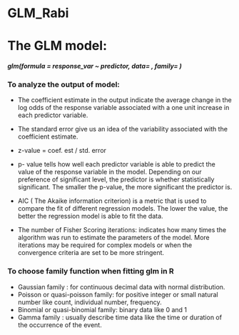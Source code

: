 # GLM_Rabi

# The GLM model:
#### *glm(formula = response_var ~ predictor, data= , family= )*

### To analyze the output of model:
  - The coefficient estimate in the output indicate the average change in the log odds of the response variable associated with a one unit increase in each predictor variable. 

  - The standard error give us an idea of the variability associated with the coefficient estimate. 

  - z-value = coef. est / std. error

  - p- value tells how well each predictor variable is able to predict the value of the response variable in the model. 
Depending on our preference of significant level, the predictor is whether statistically significant. The smaller the              p-value, the more significant the predictor is.

  - AIC ( The Akaike information criterion) is a metric that is used to compare the fit of different regression models. The lower the value, the better the regression model is able to fit the data. 
  
  - The number of Fisher Scoring iterations: indicates how many times the algorithm was run to estimate the parameters of the model. More iterations may be required for complex models or when the convergence criteria are set to be more stringent.

### To choose family function when fitting glm in R

  - Gaussian family : for continuous decimal data with normal distribution.
  - Poisson or quasi-poisson family: for positive integer or small natural number like count, individual number, frequency.
  - Binomial or quasi-binomial family: binary data like 0 and 1
  - Gamma family : usually describe time data like the time or duration of the occurrence of the event.

